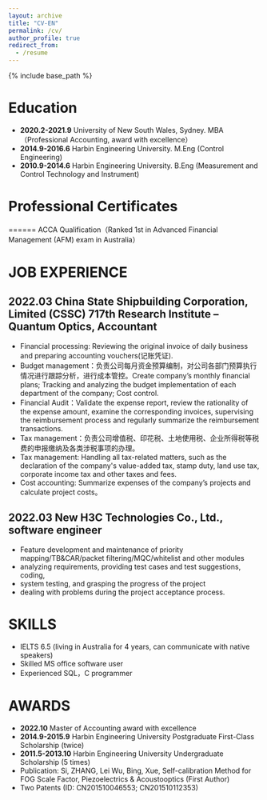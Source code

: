 ```yaml
---
layout: archive
title: "CV-EN"
permalink: /cv/
author_profile: true
redirect_from:
  - /resume
---
```


{% include base_path %}

# Education
* **2020.2-2021.9** University of New South Wales, Sydney. MBA （Professional Accounting, award with excellence）
* **2014.9-2016.6** Harbin Engineering University. M.Eng (Control Engineering)
* **2010.9-2014.6** Harbin Engineering University. B.Eng (Measurement and Control Technology and Instrument)

# Professional Certificates
======
ACCA Qualification（Ranked 1st in Advanced Financial Management (AFM) exam in Australia）

# JOB EXPERIENCE
## **2022.03** China State Shipbuilding Corporation, Limited (CSSC) 717th Research Institute – Quantum Optics, Accountant
* Financial processing: Reviewing the original invoice of daily business and preparing accounting vouchers(记账凭证).
* Budget management：负责公司每月资金预算编制，对公司各部门预算执行情况进行跟踪分析，进行成本管控。Create company’s monthly financial plans; Tracking and analyzing the budget implementation of each department of the company; Cost control.
* Financial Audit：Validate the expense report, review the rationality of the expense amount, examine the corresponding invoices, supervising the reimbursement process and regularly summarize the reimbursement transactions.
* Tax management：负责公司增值税、印花税、土地使用税、企业所得税等税费的申报缴纳及各类涉税事项的办理。
* Tax management: Handling all tax-related matters, such as the declaration of the company's value-added tax, stamp duty, land use tax, corporate income tax and other taxes and fees.
* Cost accounting: Summarize expenses of the company’s projects and calculate project costs。


## **2022.03** New H3C Technologies Co., Ltd., software engineer
* Feature development and maintenance of priority mapping/TB&CAR/packet filtering/MQC/whitelist and other modules
* analyzing requirements, providing test cases and test suggestions, coding,
* system testing, and grasping the progress of the project
* dealing with problems during the project acceptance process.

# SKILLS
* IELTS 6.5 (living in Australia for 4 years, can communicate with native speakers)
* Skilled MS office software user
* Experienced SQL，C programmer 

# AWARDS
* **2022.10** Master of Accounting award with excellence
* **2014.9-2015.9** Harbin Engineering University Postgraduate First-Class Scholarship (twice)
* **2011.5-2013.10** Harbin Engineering University Undergraduate Scholarship (5 times)
* Publication: Si, ZHANG, Lei Wu, Bing, Xue, Self-calibration Method for FOG Scale Factor, Piezoelectrics & Acoustooptics (First Author)
* Two Patents (ID: CN201510046553; CN201510112353)